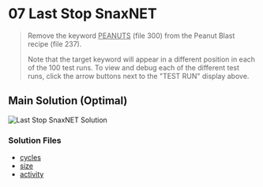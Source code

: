 # 07 Last Stop SnaxNET

> Remove the keyword <u>PEANUTS</u> (file 300) from the Peanut Blast recipe (file 237).
>
> Note that the target keyword will appear in a different position in each of the 100 test runs. To view and debug each of the different test runs, click the arrow buttons next to the "TEST RUN" display above.

## Main Solution (Optimal)

![Last Stop SnaxNET Solution][solution]

[solution]: https://i.imgur.com/nKBSkHV.gif "Last Stop SnaxNET Solution"

### Solution Files

-   [cycles](cycles/)
-   [size](size/)
-   [activity](activity/)
